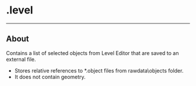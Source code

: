# .level

___

## About

Contains a list of selected objects from Level Editor that are saved to an external file.

- Stores relative references to *.object files from rawdata\objects folder.
- It does not contain geometry.